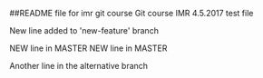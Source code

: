##README file for imr git course
Git course IMR 
4.5.2017
test file

New line added to 'new-feature' branch

NEW line in MASTER
NEW line in MASTER

Another line in the alternative branch

